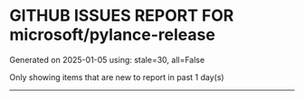 
# GITHUB ISSUES REPORT FOR microsoft/pylance-release


Generated on 2025-01-05 using: stale=30, all=False


Only showing items that are new to report in past 1 day(s)


---




















